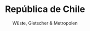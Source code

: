 ---
title: "República de Chile"
subtitle: "Wüste, Gletscher & Metropolen"
image: "chile-teaser"
link: "https://photos.app.goo.gl/v6HUxB4xS357bWUN6"
---